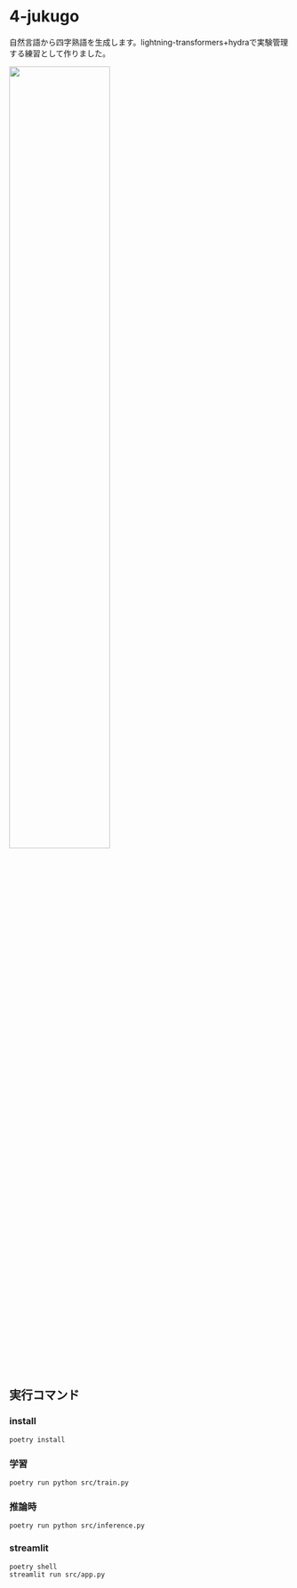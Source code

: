 # 4-jukugo
自然言語から四字熟語を生成します。lightning-transformers+hydraで実験管理する練習として作りました。

<img src="https://user-images.githubusercontent.com/21185928/191546689-224d0381-61f9-4a29-a4e7-9bf00a876432.png" width="60%">

## 実行コマンド

### install
```
poetry install
```

### 学習
```
poetry run python src/train.py
```

### 推論時
```
poetry run python src/inference.py
```

### streamlit
```
poetry shell
streamlit run src/app.py
```
